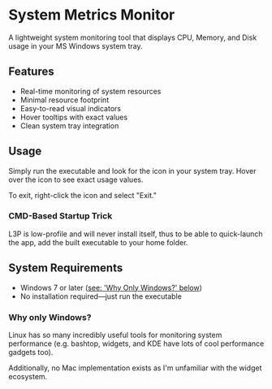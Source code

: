 # System Metrics Monitor

A lightweight system monitoring tool that displays CPU, Memory, and Disk usage in your MS Windows system tray.

## Features

- Real-time monitoring of system resources
- Minimal resource footprint
- Easy-to-read visual indicators
- Hover tooltips with exact values
- Clean system tray integration

## Usage

Simply run the executable and look for the icon in your system tray. Hover over the icon to see exact usage values.

To exit, right-click the icon and select "Exit."

### CMD-Based Startup Trick

L3P is low-profile and will never install itself, thus to be able to quick-launch the app, add the built executable
to your home folder.

## System Requirements

- Windows 7 or later ([see: 'Why Only Windows?' below](#why-only-windows))
- No installation required—just run the executable

### Why only Windows?

Linux has so many incredibly useful tools for monitoring system performance (e.g. bashtop, widgets, and KDE
have lots of cool performance gadgets too).

Additionally, no Mac implementation exists as I'm unfamiliar with the widget ecosystem.